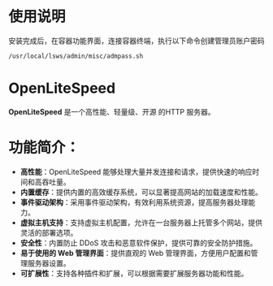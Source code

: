 # 使用说明

安装完成后，在容器功能界面，连接容器终端，执行以下命令创建管理员账户密码

```shell
/usr/local/lsws/admin/misc/admpass.sh
```

# OpenLiteSpeed

**OpenLiteSpeed** 是一个高性能、轻量级、开源 的HTTP 服务器。

# 功能简介：

- **高性能**：OpenLiteSpeed 能够处理大量并发连接和请求，提供快速的响应时间和高吞吐量。
- **内置缓存**：提供内置的高效缓存系统，可以显著提高网站的加载速度和性能。
- **事件驱动架构**：采用事件驱动架构，有效利用系统资源，提高服务器处理能力。
- **虚拟主机支持**：支持虚拟主机配置，允许在一台服务器上托管多个网站，提供灵活的部署选项。
- **安全性**：内置防止 DDoS 攻击和恶意软件保护，提供可靠的安全防护措施。
- **易于使用的 Web 管理界面**：提供直观的 Web 管理界面，方便用户配置和管理服务器设置。
- **可扩展性**：支持各种插件和扩展，可以根据需要扩展服务器功能和性能。